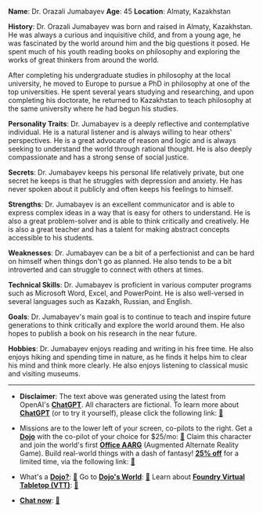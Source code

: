 **Name**: Dr. Orazali Jumabayev
**Age**: 45
**Location**: Almaty, Kazakhstan

**History**:
Dr. Orazali Jumabayev was born and raised in Almaty, Kazakhstan. He was always a curious and inquisitive child, and from a young age, he was fascinated by the world around him and the big questions it posed. He spent much of his youth reading books on philosophy and exploring the works of great thinkers from around the world.

After completing his undergraduate studies in philosophy at the local university, he moved to Europe to pursue a PhD in philosophy at one of the top universities. He spent several years studying and researching, and upon completing his doctorate, he returned to Kazakhstan to teach philosophy at the same university where he had begun his studies.

**Personality Traits**:
Dr. Jumabayev is a deeply reflective and contemplative individual. He is a natural listener and is always willing to hear others' perspectives. He is a great advocate of reason and logic and is always seeking to understand the world through rational thought. He is also deeply compassionate and has a strong sense of social justice.

**Secrets**:
Dr. Jumabayev keeps his personal life relatively private, but one secret he keeps is that he struggles with depression and anxiety. He has never spoken about it publicly and often keeps his feelings to himself.

**Strengths**:
Dr. Jumabayev is an excellent communicator and is able to express complex ideas in a way that is easy for others to understand. He is also a great problem-solver and is able to think critically and creatively. He is also a great teacher and has a talent for making abstract concepts accessible to his students.

**Weaknesses**:
Dr. Jumabayev can be a bit of a perfectionist and can be hard on himself when things don't go as planned. He also tends to be a bit introverted and can struggle to connect with others at times.

**Technical Skills**:
Dr. Jumabayev is proficient in various computer programs such as Microsoft Word, Excel, and PowerPoint. He is also well-versed in several languages such as Kazakh, Russian, and English.

**Goals**:
Dr. Jumabayev's main goal is to continue to teach and inspire future generations to think critically and explore the world around them. He also hopes to publish a book on his research in the near future.

**Hobbies**:
Dr. Jumabayev enjoys reading and writing in his free time. He also enjoys hiking and spending time in nature, as he finds it helps him to clear his mind and think more clearly. He also enjoys listening to classical music and visiting museums.


---
* **Disclaimer**: The text above was generated using the latest from OpenAI's [**ChatGPT**](https://openai.com/blog/chatgpt/).  All characters are fictional.  To learn more about [**ChatGPT**](https://openai.com/blog/chatgpt/) (or to try it yourself), please click the following link: [:closed_book:](https://openai.com/blog/chatgpt/)

* Missions are to the lower left of your screen, co-pilots to the right. Get a [**Dojo**](https://workmates.live/marketplace) with the co-pilot of your choice for $25/mo: [:green_book:](https://workmates.live/marketplace) Claim this character and join the world's first [**Office AARG**](https://dojos.world) (Augmented Alternate Reality Game). Build real-world things with a dash of fantasy! [**25% off**](https://blog.workmates.live/deal-on-a-dojo) for a limited time, via the following link: [:green_book:](https://blog.workmates.live/deal-on-a-dojo) 

* What's a [**Dojo?**](https://workdojos.com): [:blue_book:](https://workdojos.com)  Go to [**Dojo's World**](https://dojos.world): [:blue_book:](https://dojos.world)  Learn about [**Foundry Virtual Tabletop (VTT)**](https://foundryvtt.com): [:closed_book:](https://foundryvtt.com/)

* [**Chat now**](https://chat.workmates.live/channel/support): [:ledger:](https://chat.workmates.live/channel/support)